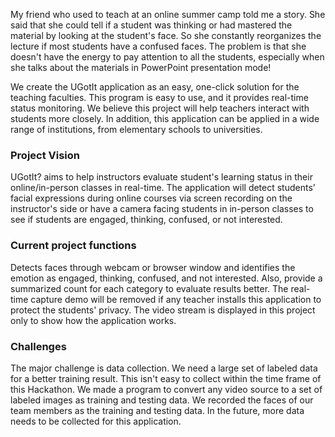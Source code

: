 My friend who used to teach at an online summer camp told me a story. She said that she could tell if a student was thinking or had mastered the material by looking at the student's face. So she constantly reorganizes the lecture if most students have a confused faces. The problem is that she doesn't have the energy to pay attention to all the students, especially when she talks about the materials in PowerPoint presentation mode!

We create the UGotIt application as an easy, one-click solution for the teaching faculties. This program is easy to use, and it provides real-time status monitoring. We believe this project will help teachers interact with students more closely. In addition, this application can be applied in a wide range of institutions, from elementary schools to universities. 

### Project Vision

UGotIt? aims to help instructors evaluate student's learning status in their online/in-person classes in real-time. 
The application will detect students' facial expressions during online courses via screen recording on the instructor's side or have a camera facing students in in-person classes to see if students are engaged, thinking, confused, or not interested.

### Current project functions
Detects faces through webcam or browser window and identifies the emotion as engaged, thinking, confused, and not interested. Also, provide a summarized count for each category to evaluate results better. The real-time capture demo will be removed if any teacher installs this application to protect the students' privacy. The video stream is displayed in this project only to show how the application works.

### Challenges
The major challenge is data collection. We need a large set of labeled data for a better training result. This isn't easy to collect within the time frame of this Hackathon. We made a program to convert any video source to a set of labeled images as training and testing data. We recorded the faces of our team members as the training and testing data. In the future, more data needs to be collected for this application.

